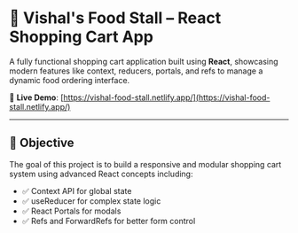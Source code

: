 # 🛒 Vishal's Food Stall – React Shopping Cart App

A fully functional shopping cart application built using **React**, showcasing modern features like context, reducers, portals, and refs to manage a dynamic food ordering interface.

🔗 **Live Demo**: [https://vishal-food-stall.netlify.app/](https://vishal-food-stall.netlify.app/)

---

## 🎯 Objective

The goal of this project is to build a responsive and modular shopping cart system using advanced React concepts including:

- ✅ Context API for global state
- ✅ useReducer for complex state logic
- ✅ React Portals for modals
- ✅ Refs and ForwardRefs for better form control
